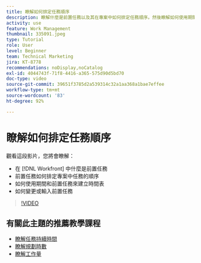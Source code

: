 ```yaml
---
title: 瞭解如何排定任務順序
description: 瞭解什麼是前置任務以及其在專案中如何排定任務順序。然後瞭解如何使用期間和前置任務來建立時間表。
activity: use
feature: Work Management
thumbnail: 335091.jpeg
type: Tutorial
role: User
level: Beginner
team: Technical Marketing
jira: KT-8778
recommendations: noDisplay,noCatalog
exl-id: 4044743f-71f8-4416-a365-575d90d5bd70
doc-type: video
source-git-commit: 39651f3785d2a539314c32a1aa368a1bae7effee
workflow-type: tm+mt
source-wordcount: '83'
ht-degree: 92%

---
```


# 瞭解如何排定任務順序

觀看這段影片，您將會瞭解：

* 在 [!DNL  Workfront] 中什麼是前置任務
* 前置任務如何排定專案中任務的順序
* 如何使用期間和前置任務來建立時間表
* 如何變更或輸入前置任務

>[!VIDEO](https://video.tv.adobe.com/v/335091/?quality=12&learn=on)

<!---
Learn more urls
There's a lot more you can learn about predecessors, such as dependency type and lag. [!DNL Workfront] recommends getting the basics down first, then pulling those other features into your project planning. If you're curious, here are some articles about additional functionality.
Overview of task predecessors
Create predecessor relationships by chaining tasks
Creating a predecessor relationship on the task list
Overview of lag types
Overview of task dependency types
--->

## 有關此主題的推薦教學課程

* [瞭解任務持續時間](https://experienceleague.adobe.com/en/docs/workfront-learn/tutorials-workfront/manage-work/tasks/understand-task-durations)
* [瞭解規劃時數](https://experienceleague.adobe.com/en/docs/workfront-learn/tutorials-workfront/manage-work/tasks/understand-planned-hours)
* [瞭解工作量](https://experienceleague.adobe.com/en/docs/workfront-learn/tutorials-workfront/manage-work/tasks/understand-work-effort)

